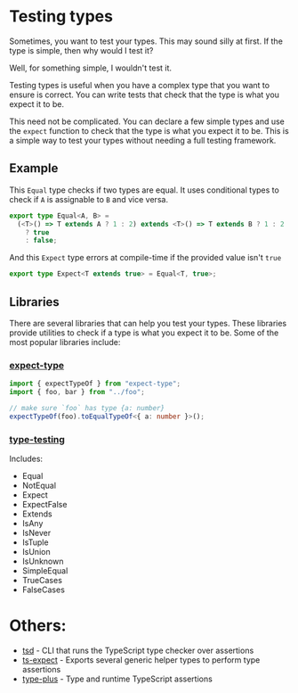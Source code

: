 # Testing types

Sometimes, you want to test your types. This may sound silly at first. If the type is simple, then why would I test it?

Well, for something simple, I wouldn't test it.

Testing types is useful when you have a complex type that you want to ensure is correct. You can write tests that check that the type is what you expect it to be.

This need not be complicated. You can declare a few simple types and use the `expect` function to check that the type is what you expect it to be. This is a simple way to test your types without needing a full testing framework.

## Example

This `Equal` type checks if two types are equal. It uses conditional types to check if `A` is assignable to `B` and vice versa.

```ts
export type Equal<A, B> =
  (<T>() => T extends A ? 1 : 2) extends <T>() => T extends B ? 1 : 2
    ? true
    : false;
```

And this `Expect` type errors at compile-time if the provided value isn't `true`

```ts
export type Expect<T extends true> = Equal<T, true>;
```

## Libraries

There are several libraries that can help you test your types. These libraries provide utilities to check if a type is what you expect it to be. Some of the most popular libraries include:

### [expect-type](https://www.npmjs.com/package/expect-type)

```ts
import { expectTypeOf } from "expect-type";
import { foo, bar } from "../foo";

// make sure `foo` has type {a: number}
expectTypeOf(foo).toEqualTypeOf<{ a: number }>();
```

### [type-testing](https://www.npmjs.com/package/type-testing)

Includes:

- Equal
- NotEqual
- Expect
- ExpectFalse
- Extends
- IsAny
- IsNever
- IsTuple
- IsUnion
- IsUnknown
- SimpleEqual
- TrueCases
- FalseCases

# Others:

- [tsd](https://github.com/tsdjs/tsd) - CLI that runs the TypeScript type checker over assertions
- [ts-expect](https://github.com/TypeStrong/ts-expect) - Exports several generic helper types to perform type assertions
- [type-plus](https://unional.github.io/type-plus/) - Type and runtime TypeScript assertions
